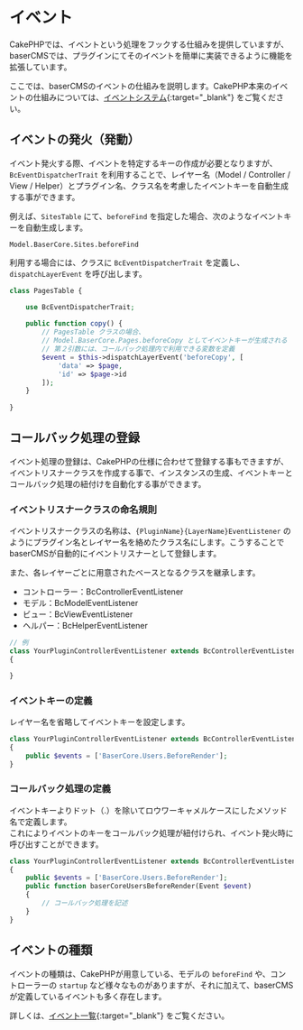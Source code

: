 # イベント

CakePHPでは、イベントという処理をフックする仕組みを提供していますが、baserCMSでは、プラグインにてそのイベントを簡単に実装できるように機能を拡張しています。

ここでは、baserCMSのイベントの仕組みを説明します。CakePHP本来のイベントの仕組みについては、[イベントシステム](https://book.cakephp.org/4/ja/core-libraries/events.html){:target="_blank"} をご覧ください。



## イベントの発火（発動）
イベント発火する際、イベントを特定するキーの作成が必要となりますが、`BcEventDispatcherTrait` を利用することで、レイヤー名（Model / Controller / View / Helper）とプラグイン名、クラス名を考慮したイベントキーを自動生成する事ができます。

例えば、`SitesTable` にて、`beforeFind` を指定した場合、次のようなイベントキーを自動生成します。

```shell
Model.BaserCore.Sites.beforeFind
```

利用する場合には、クラスに `BcEventDispatcherTrait` を定義し、`dispatchLayerEvent` を呼び出します。

```php
class PagesTable {

    use BcEventDispatcherTrait;
    
    public function copy() {
        // PagesTable クラスの場合、
        // Model.BaserCore.Pages.beforeCopy としてイベントキーが生成される
        // 第２引数には、コールバック処理内で利用できる変数を定義
        $event = $this->dispatchLayerEvent('beforeCopy', [
            'data' => $page,
            'id' => $page->id
        ]);
    }
       
}
``` 

## コールバック処理の登録
イベント処理の登録は、CakePHPの仕様に合わせて登録する事もできますが、イベントリスナークラスを作成する事で、インスタンスの生成、イベントキーとコールバック処理の紐付けを自動化する事ができます。

### イベントリスナークラスの命名規則
イベントリスナークラスの名称は、`{PluginName}{LayerName}EventListener` のようにプラグイン名とレイヤー名を絡めたクラス名にします。こうすることでbaserCMSが自動的にイベントリスナーとして登録します。

また、各レイヤーごとに用意されたベースとなるクラスを継承します。

- コントローラー：BcControllerEventListener
- モデル：BcModelEventListener
- ビュー：BcViewEventListener
- ヘルパー：BcHelperEventListener

```php
// 例
class YourPluginControllerEventListener extends BcControllerEventListener
{

}
```

### イベントキーの定義
レイヤー名を省略してイベントキーを設定します。
```php
class YourPluginControllerEventListener extends BcControllerEventListener
{
    public $events = ['BaserCore.Users.BeforeRender'];
}
```

### コールバック処理の定義
イベントキーよりドット（.）を除いてロウワーキャメルケースにしたメソッド名で定義します。  
これによりイベントのキーをコールバック処理が紐付けられ、イベント発火時に呼び出すことができます。
```php
class YourPluginControllerEventListener extends BcControllerEventListener
{
    public $events = ['BaserCore.Users.BeforeRender'];
    public function baserCoreUsersBeforeRender(Event $event)
    {
        // コールバック処理を記述
    }
}
```

## イベントの種類

イベントの種類は、CakePHPが用意している、モデルの `beforeFind` や、コントローラーの `startup` など様々なものがありますが、それに加えて、baserCMSが定義しているイベントも多く存在します。

詳しくは、[イベント一覧](https://docs.google.com/spreadsheets/d/1YT5PuZQdDNU0wrZdqYbh74KuLSw1SIt4_EKwPWOfDKA/edit#gid=1008573296){:target="_blank"} をご覧ください。

